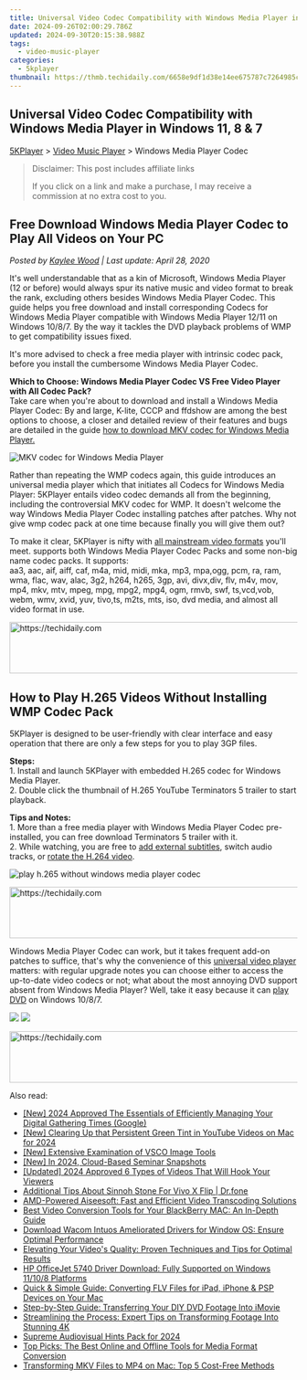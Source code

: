 ```yaml
---
title: Universal Video Codec Compatibility with Windows Media Player in Windows 11, 8 & 7
date: 2024-09-26T02:00:29.786Z
updated: 2024-09-30T20:15:38.988Z
tags:
  - video-music-player
categories:
  - 5kplayer
thumbnail: https://thmb.techidaily.com/6658e9df1d38e14ee675787c7264985ccf523b4b4cb415efb9479f5287d0efcf.jpg
---
```


## Universal Video Codec Compatibility with Windows Media Player in Windows 11, 8 & 7

[5KPlayer](https://tools.techidaily.com/5kplayer/products/) \> [Video Music Player](https://tools.techidaily.com/5kplayer/video-music-player/) \> Windows Media Player Codec

>  Disclaimer: This post includes affiliate links
>
>  If you click on a link and make a purchase, I may receive a commission at no extra cost to you.
>

## Free Download Windows Media Player Codec to Play All Videos on Your PC

 _Posted by [Kaylee Wood](https://www.quora.com/profile/Amanda-Hu-21) | Last update: April 28, 2020_

It's well understandable that as a kin of Microsoft, Windows Media Player (12 or before) would always spur its native music and video format to break the rank, excluding others besides Windows Media Player Codec. This guide helps you free download and install corresponding Codecs for Windows Media Player compatible with Windows Media Player 12/11 on Windows 10/8/7\. By the way it tackles the DVD playback problems of WMP to get compatibility issues fixed.

It's more advised to check a free media player with intrinsic codec pack, before you install the cumbersome Windows Media Player Codec.

**Which to Choose: Windows Media Player Codec VS Free Video Player with All Codec Pack?**  
Take care when you're about to download and install a Windows Media Player Codec: By and large, K-lite, CCCP and ffdshow are among the best options to choose, a closer and detailed review of their features and bugs are detailed in the guide [how to download MKV codec for Windows Media Player.](https://tools.techidaily.com/5kplayer/video-music-player/)

![MKV codec for Windows Media Player](https://www.5kplayer.com/video-music-player/img/h.265player.jpg) 

Rather than repeating the WMP codecs again, this guide introduces an universal media player which that initiates all Codecs for Windows Media Player: 5KPlayer entails video codec demands all from the beginning, including the controversial MKV codec for WMP. It doesn't welcome the way Windows Media Player Codec installing patches after patches. Why not give wmp codec pack at one time because finally you will give them out?

To make it clear, 5KPlayer is nifty with [all mainstream video formats](https://tools.techidaily.com/5kplayer/video-music-player/) you'll meet. supports both Windows Media Player Codec Packs and some non-big name codec packs. It supports:  
aa3, aac, aif, aiff, caf, m4a, mid, midi, mka, mp3, mpa,ogg, pcm, ra, ram, wma, flac, wav, alac, 3g2, h264, h265, 3gp, avi, divx,div, flv, m4v, mov, mp4, mkv, mtv, mpeg, mpg, mpg2, mpg4, ogm, rmvb, swf, ts,vcd,vob, webm, wmv, xvid, yuv, tivo,ts, m2ts, mts, iso, dvd media, and almost all video format in use. 

<!-- affiliate ads begin -->
<a href="https://appsumo.8odi.net/c/5597632/2130885/7443" target="_top" id="2130885">
  <img src="//a.impactradius-go.com/display-ad/7443-2130885" border="0" alt="https://techidaily.com" width="600" height="90"/>
</a>
<img height="0" width="0" src="https://appsumo.8odi.net/i/5597632/2130885/7443" style="position:absolute;visibility:hidden;" border="0" />
<!-- affiliate ads end -->

## How to Play H.265 Videos Without Installing WMP Codec Pack

5KPlayer is designed to be user-friendly with clear interface and easy operation that there are only a few steps for you to play 3GP files.

**Steps:**  
 1\. Install and launch 5KPlayer with embedded H.265 codec for Windows Media Player.  
 2\. Double click the thumbnail of H.265 YouTube Terminators 5 trailer to start playback.

**Tips and Notes:**  
 1\. More than a free media player with Windows Media Player Codec pre-installed, you can free download Terminators 5 trailer with it.   
 2\. While watching, you are free to [add external subtitles](https://tools.techidaily.com/5kplayer/video-music-player/), switch audio tracks, or [rotate the H.264 video](https://tools.techidaily.com/5kplayer/video-music-player/).

![play h.265 without windows media player codec](https://www.5kplayer.com/video-music-player/img/5kplayer-freeaacplayer-yxt-030601.jpg) 

<!-- affiliate ads begin -->
<a href="https://laganoo.pxf.io/c/5597632/1484944/16446" target="_top" id="1484944">
  <img src="//a.impactradius-go.com/display-ad/16446-1484944" border="0" alt="https://techidaily.com" width="728" height="90"/>
</a>
<img height="0" width="0" src="https://laganoo.pxf.io/i/5597632/1484944/16446" style="position:absolute;visibility:hidden;" border="0" />
<!-- affiliate ads end -->

Windows Media Player Codec can work, but it takes frequent add-on patches to suffice, that's why the convenience of this [universal video player](https://tools.techidaily.com/5kplayer/video-music-player/) matters: with regular upgrade notes you can choose either to access the up-to-date video codecs or not; what about the most annoying DVD support absent from Windows Media Player? Well, take it easy because it can [play DVD](https://tools.techidaily.com/5kplayer/video-music-player/) on Windows 10/8/7.

[![](https://www.5kplayer.com/video-music-player/../button/freedownwhitewin.png)](https://tools.techidaily.com/5kplayer/products/) [![](https://www.5kplayer.com/video-music-player/../button/freedownwhitemac.png)](https://tools.techidaily.com/5kplayer/products/)

<!-- affiliate ads begin -->
<a href="https://appsumo.8odi.net/c/5597632/2075471/7443" target="_top" id="2075471">
  <img src="//a.impactradius-go.com/display-ad/7443-2075471" border="0" alt="https://techidaily.com" width="728" height="90"/>
</a>
<img height="0" width="0" src="https://appsumo.8odi.net/i/5597632/2075471/7443" style="position:absolute;visibility:hidden;" border="0" />
<!-- affiliate ads end -->

<ins class="adsbygoogle"
     style="display:block"
     data-ad-format="autorelaxed"
     data-ad-client="ca-pub-7571918770474297"
     data-ad-slot="1223367746"></ins>

<ins class="adsbygoogle"
     style="display:block"
     data-ad-client="ca-pub-7571918770474297"
     data-ad-slot="8358498916"
     data-ad-format="auto"
     data-full-width-responsive="true"></ins>

<span class="atpl-alsoreadstyle">Also read:</span>
<div><ul>
<li><a href="https://screen-mirroring-recording.techidaily.com/new-2024-approved-the-essentials-of-efficiently-managing-your-digital-gathering-times-google/"><u>[New] 2024 Approved The Essentials of Efficiently Managing Your Digital Gathering Times (Google)</u></a></li>
<li><a href="https://youtube-lab.techidaily.com/learing-up-that-persistent-green-tint-in-youtube-videos-on-mac-for-2024/"><u>[New] Clearing Up that Persistent Green Tint in YouTube Videos on Mac for 2024</u></a></li>
<li><a href="https://fox-access.techidaily.com/new-extensive-examination-of-vsco-image-tools/"><u>[New] Extensive Examination of VSCO Image Tools</u></a></li>
<li><a href="https://screen-activity-recording.techidaily.com/new-in-2024-cloud-based-seminar-snapshots/"><u>[New] In 2024, Cloud-Based Seminar Snapshots</u></a></li>
<li><a href="https://vp-tips.techidaily.com/updated-2024-approved-6-types-of-videos-that-will-hook-your-viewers/"><u>[Updated] 2024 Approved 6 Types of Videos That Will Hook Your Viewers</u></a></li>
<li><a href="https://change-location.techidaily.com/additional-tips-about-sinnoh-stone-for-vivo-x-flip-drfone-by-drfone-virtual-android/"><u>Additional Tips About Sinnoh Stone For Vivo X Flip | Dr.fone</u></a></li>
<li><a href="https://media-tips.techidaily.com/amd-powered-aiseesoft-fast-and-efficient-video-transcoding-solutions/"><u>AMD-Powered Aiseesoft: Fast and Efficient Video Transcoding Solutions</u></a></li>
<li><a href="https://media-tips.techidaily.com/best-video-conversion-tools-for-your-blackberry-mac-an-in-depth-guide/"><u>Best Video Conversion Tools for Your BlackBerry MAC: An In-Depth Guide</u></a></li>
<li><a href="https://win-amazing.techidaily.com/download-wacom-intuos-ameliorated-drivers-for-window-os-ensure-optimal-performance/"><u>Download Wacom Intuos Ameliorated Drivers for Window OS: Ensure Optimal Performance</u></a></li>
<li><a href="https://media-tips.techidaily.com/elevating-your-videos-quality-proven-techniques-and-tips-for-optimal-results/"><u>Elevating Your Video's Quality: Proven Techniques and Tips for Optimal Results</u></a></li>
<li><a href="https://driver-download.techidaily.com/hp-officejet-5740-driver-download-fully-supported-on-windows-11108-platforms/"><u>HP OfficeJet 5740 Driver Download: Fully Supported on Windows 11/10/8 Platforms</u></a></li>
<li><a href="https://media-tips.techidaily.com/quick-and-simple-guide-converting-flv-files-for-ipad-iphone-and-psp-devices-on-your-mac/"><u>Quick & Simple Guide: Converting FLV Files for iPad, iPhone & PSP Devices on Your Mac</u></a></li>
<li><a href="https://media-tips.techidaily.com/step-by-step-guide-transferring-your-diy-dvd-footage-into-imovie/"><u>Step-by-Step Guide: Transferring Your DIY DVD Footage Into iMovie</u></a></li>
<li><a href="https://media-tips.techidaily.com/streamlining-the-process-expert-tips-on-transforming-footage-into-stunning-4k/"><u>Streamlining the Process: Expert Tips on Transforming Footage Into Stunning 4K</u></a></li>
<li><a href="https://some-guidance.techidaily.com/supreme-audiovisual-hints-pack-for-2024/"><u>Supreme Audiovisual Hints Pack for 2024</u></a></li>
<li><a href="https://media-tips.techidaily.com/top-picks-the-best-online-and-offline-tools-for-media-format-conversion/"><u>Top Picks: The Best Online and Offline Tools for Media Format Conversion</u></a></li>
<li><a href="https://media-tips.techidaily.com/transforming-mkv-files-to-mp4-on-mac-top-5-cost-free-methods/"><u>Transforming MKV Files to MP4 on Mac: Top 5 Cost-Free Methods</u></a></li>
</ul></div>

